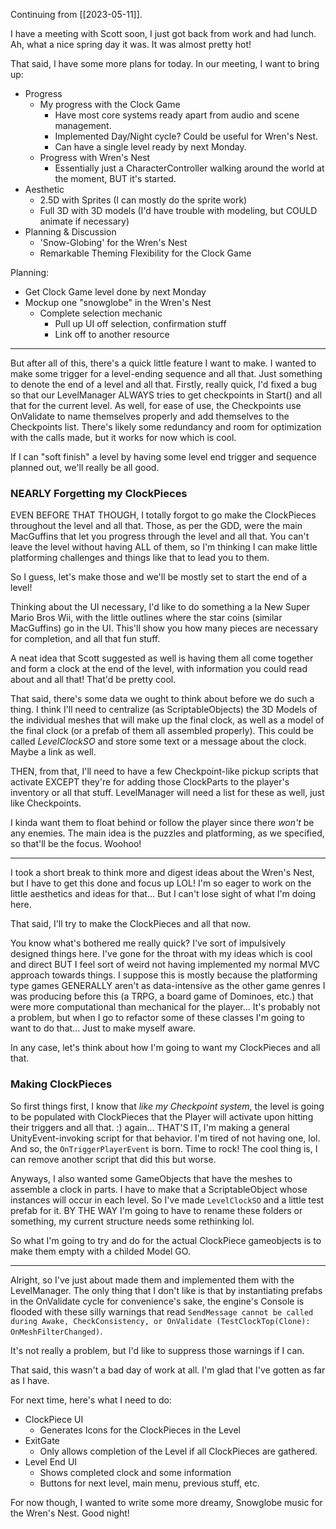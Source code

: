 Continuing from [[2023-05-11]].

I have a meeting with Scott soon, I just got back from work and had lunch. Ah, what a nice spring day it was. It was almost pretty hot!

That said, I have some more plans for today. In our meeting, I want to bring up:
- Progress
	- My progress with the Clock Game
		- Have most core systems ready apart from audio and scene management.
		- Implemented Day/Night cycle? Could be useful for Wren's Nest.
		- Can have a single level ready by next Monday.
	- Progress with Wren's Nest
		- Essentially just a CharacterController walking around the world at the moment, BUT it's started.
- Aesthetic
	- 2.5D with Sprites (I can mostly do the sprite work)
	- Full 3D with 3D models (I'd have trouble with modeling, but COULD animate if necessary)
- Planning & Discussion
	- 'Snow-Globing' for the Wren's Nest
	- Remarkable Theming Flexibility for the Clock Game

Planning:
- Get Clock Game level done by next Monday
- Mockup one "snowglobe" in the Wren's Nest
	- Complete selection mechanic
		- Pull up UI off selection, confirmation stuff
		- Link off to another resource

---

But after all of this, there's a quick little feature I want to make. I wanted to make some trigger for a level-ending sequence and all that. Just something to denote the end of a level and all that.
	Firstly, really quick, I'd fixed a bug so that our LevelManager ALWAYS tries to get checkpoints in Start() and all that for the current level. As well, for ease of use, the Checkpoints use OnValidate to name themselves properly and add themselves to the Checkpoints list.
	There's likely some redundancy and room for optimization with the calls made, but it works for now which is cool.

If I can "soft finish" a level by having some level end trigger and sequence planned out, we'll really be all good. 

### NEARLY Forgetting my ClockPieces
EVEN BEFORE THAT THOUGH, I totally forgot to go make the ClockPieces throughout the level and all that. Those, as per the GDD, were the main MacGuffins that let you progress through the level and all that. You can't leave the level without having ALL of them, so I'm thinking I can make little platforming challenges and things like that to lead you to them.

So I guess, let's make those and we'll be mostly set to start the end of a level!

Thinking about the UI necessary, I'd like to do something a la New Super Mario Bros Wii, with the little outlines where the star coins (similar MacGuffins) go in the UI. This'll show you how many pieces are necessary for completion, and all that fun stuff.

A neat idea that Scott suggested as well is having them all come together and form a clock at the end of the level, with information you could read about and all that! That'd be pretty cool.

That said, there's some data we ought to think about before we do such a thing. I think I'll need to centralize (as ScriptableObjects) the 3D Models of the individual meshes that will make up the final clock, as well as a model of the final clock (or a prefab of them all assembled properly). This could be called *LevelClockSO* and store some text or a message about the clock. Maybe a link as well.

THEN, from that, I'll need to have a few Checkpoint-like pickup scripts that activate EXCEPT they're for adding those ClockParts to the player's inventory or all that stuff. LevelManager will need a list for these as well, just like Checkpoints.

I kinda want them to float behind or follow the player since there *won't* be any enemies. The main idea is the puzzles and platforming, as we specified, so that'll be the focus. Woohoo!

---

I took a short break to think more and digest ideas about the Wren's Nest, but I have to get this done and focus up LOL! I'm so eager to work on the little aesthetics and ideas for that... But I can't lose sight of what I'm doing here.

That said, I'll try to make the ClockPieces and all that now.

You know what's bothered me really quick? I've sort of impulsively designed things here. I've gone for the throat with my ideas which is cool and direct BUT I feel sort of weird not having implemented my normal MVC approach towards things. I suppose this is mostly because the platforming type games GENERALLY aren't as data-intensive as the other game genres I was producing before this (a TRPG, a board game of Dominoes, etc.) that were more computational than mechanical for the player... It's probably not a problem, but when I go to refactor some of these classes I'm going to want to do that... Just to make myself aware.

In any case, let's think about how I'm going to want my ClockPieces and all that.

### Making ClockPieces
So first things first, I know that *like my Checkpoint system*, the level is going to be populated with ClockPieces that the Player will activate upon hitting their triggers and all that. 
:)
again...
THAT'S IT, I'm making a general UnityEvent-invoking script for that behavior. I'm tired of not having one, lol. And so, the `OnTriggerPlayerEvent` is born. Time to rock! The cool thing is, I can remove another script that did this but worse.

Anyways, I also wanted some GameObjects that have the meshes to assemble a clock in parts. I have to make that a ScriptableObject whose instances will occur in each level. So  I've made `LevelClockSO` and a little test prefab for it. BY THE WAY I'm going to have to rename these folders or something, my current structure needs some rethinking lol.

So what I'm going to try and do for the actual ClockPiece gameobjects is to make them empty with a childed Model GO.

---

Alright, so I've just about made them and implemented them with the LevelManager. The only thing that I don't like is that by instantiating prefabs in the OnValidate cycle for convenience's sake, the engine's Console is flooded with these silly warnings that read `SendMessage cannot be called during Awake, CheckConsistency, or OnValidate (TestClockTop(Clone): OnMeshFilterChanged)`.

It's not really a problem, but I'd like to suppress those warnings if I can.

That said, this wasn't a bad day of work at all. I'm glad that I've gotten as far as I have.

For next time, here's what I need to do:
- ClockPiece UI
	- Generates Icons for the ClockPieces in the Level
- ExitGate
	- Only allows completion of the Level if all ClockPieces are gathered.
- Level End UI
	- Shows completed clock and some information
	- Buttons for next level, main menu, previous stuff, etc.

For now though, I wanted to write some more dreamy, Snowglobe music for the Wren's Nest. Good night!